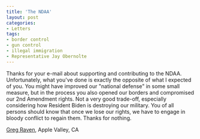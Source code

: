 ```yaml
---
title: 'The NDAA'
layout: post
categories:
- Letters
tags:
- border control
- gun control
- illegal immigration
- Representative Jay Obernolte
---
```


Thanks for your e-mail about supporting and contributing to the NDAA. Unfortunately, what you've done is exactly the opposite of what I expected of you. You might have improved our "national defense" in some small measure, but in the process you also opened our borders and compromised our 2nd Amendment rights. Not a very good trade-off, especially considering how Resident Biden is destroying our military. You of all persons should know that once we lose our rights, we have to engage in bloody conflict to regain them. Thanks for nothing.

[Greg Raven](https://www.gregraven.org/), Apple Valley, CA